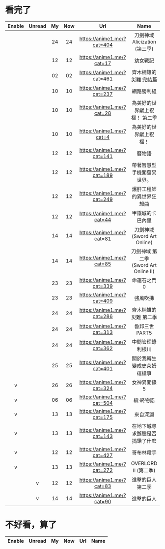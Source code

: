 # 看完了
|Enable|Unread|My|Now|Url|Name |
|:-:|:-:|:-:|:-:|:-:|:-:|
|    |   | 24 | 24 | https://anime1.me/?cat=404 | 刀劍神域 Alicization (第三季)|
|    |   | 12 | 12 | https://anime1.me/?cat=17 | 幼女戰記|
|    |   | 02 | 02 | https://anime1.me/?cat=461 | 齊木楠雄的災難 完結篇|
|    |   | 10 | 10 | https://anime1.me/?cat=237 | 網路勝利組|
|    |   | 10 | 10 | https://anime1.me/?cat=28 | 為美好的世界獻上祝福！ 第二季|
|    |   | 10 | 10 | https://anime1.me/?cat=4 | 為美好的世界獻上祝福！|
|    |   | 12 | 12 | https://anime1.me/?cat=141 | 曆物語|
|    |   | 12 | 12 | https://anime1.me/?cat=189 | 帶著智慧型手機闖蕩異世界。|
|    |   | 12 | 12 | https://anime1.me/?cat=249 | 爆肝工程師的異世界狂想曲|
|    |   | 12 | 12 | https://anime1.me/?cat=44 | 甲鐵城的卡巴內里|
|    |   | 14 | 14 | https://anime1.me/?cat=81 | 刀劍神域 (Sword Art Online)|
|    |   | 14 | 14 | https://anime1.me/?cat=85 | 刀劍神域 第二季 (Sword Art Online II)|
|    |   | 23 | 23 | https://anime1.me/?cat=339 | 命運石之門0|
|    |   | 23 | 23 | https://anime1.me/?cat=409 | 強風吹拂|
|    |   | 24 | 24 | https://anime1.me/?cat=286 | 齊木楠雄的災難 第二季|
|    |   | 24 | 24 | https://anime1.me/?cat=313 | 魯邦三世 PART5|
|    |   | 24 | 24 | https://anime1.me/?cat=362 | 中間管理錄利根川|
|    |   | 25 | 25 | https://anime1.me/?cat=401 | 關於我轉生變成史萊姆這檔事|
|  v |   | 26 | 26 | https://anime1.me/?cat=324 | 女神異聞錄5|
|  v |   | 06 | 06 | https://anime1.me/?cat=504 | 續‧終物語|
|  v |   | 13 | 13 | https://anime1.me/?cat=175 | 來自深淵|
|  v |   | 13 | 13 | https://anime1.me/?cat=143 | 在地下城尋求邂逅是否搞錯了什麼|
|  v |   | 12 | 12 | https://anime1.me/?cat=427 | 哥布林殺手|
|  v |   | 13 | 13 | https://anime1.me/?cat=272 | OVERLORD II (第二季)|
|    | v | 12 | 12 | https://anime1.me/?cat=83 | 進擊的巨人 第二季|
|    | v | 14 | 14 | https://anime1.me/?cat=90 | 進擊的巨人|

# 不好看，算了
|Enable|Unread|My|Now|Url|Name |
|:-:|:-:|:-:|:-:|:-:|:-:|